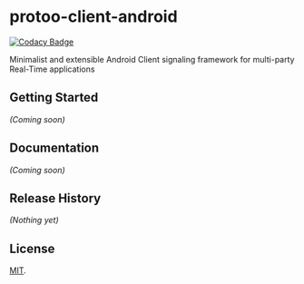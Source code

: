 # protoo-client-android

[![Codacy Badge](https://api.codacy.com/project/badge/Grade/bc233c4d62de4fe9aee1ec9e7c406ef4)](https://app.codacy.com/manual/haiyangwu/protoo-client-android?utm_source=github.com&utm_medium=referral&utm_content=haiyangwu/protoo-client-android&utm_campaign=Badge_Grade_Dashboard)

Minimalist and extensible Android Client signaling framework for multi-party Real-Time applications

## Getting Started
_(Coming soon)_

## Documentation
_(Coming soon)_

## Release History
_(Nothing yet)_

## License
[MIT](./LICENSE).
